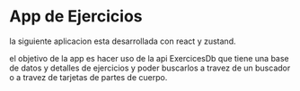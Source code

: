 # App de Ejercicios

la siguiente aplicacion esta desarrollada con react y zustand.

el objetivo de la app es hacer uso de la api ExercicesDb que tiene una base de datos y detalles de ejercicios y poder buscarlos a travez de un buscador o a travez de tarjetas de partes de cuerpo.
